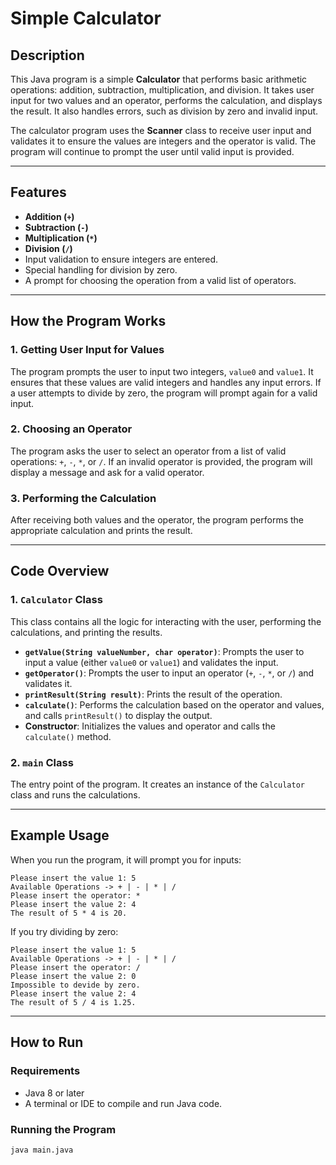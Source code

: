 # Simple Calculator

## Description

This Java program is a simple **Calculator** that performs basic arithmetic operations: addition, subtraction, multiplication, and division. It takes user input for two values and an operator, performs the calculation, and displays the result. It also handles errors, such as division by zero and invalid input.

The calculator program uses the **Scanner** class to receive user input and validates it to ensure the values are integers and the operator is valid. The program will continue to prompt the user until valid input is provided.

---

## Features

- **Addition (`+`)**
- **Subtraction (`-`)**
- **Multiplication (`*`)**
- **Division (`/`)**
- Input validation to ensure integers are entered.
- Special handling for division by zero.
- A prompt for choosing the operation from a valid list of operators.

---

## How the Program Works

### 1. **Getting User Input for Values**
   The program prompts the user to input two integers, `value0` and `value1`. It ensures that these values are valid integers and handles any input errors. If a user attempts to divide by zero, the program will prompt again for a valid input.

### 2. **Choosing an Operator**
   The program asks the user to select an operator from a list of valid operations: `+`, `-`, `*`, or `/`. If an invalid operator is provided, the program will display a message and ask for a valid operator.

### 3. **Performing the Calculation**
   After receiving both values and the operator, the program performs the appropriate calculation and prints the result.

---

## Code Overview

### 1. **`Calculator` Class**
   This class contains all the logic for interacting with the user, performing the calculations, and printing the results.

   - **`getValue(String valueNumber, char operator)`**: Prompts the user to input a value (either `value0` or `value1`) and validates the input.
   - **`getOperator()`**: Prompts the user to input an operator (`+`, `-`, `*`, or `/`) and validates it.
   - **`printResult(String result)`**: Prints the result of the operation.
   - **`calculate()`**: Performs the calculation based on the operator and values, and calls `printResult()` to display the output.
   - **Constructor**: Initializes the values and operator and calls the `calculate()` method.

### 2. **`main` Class**
   The entry point of the program. It creates an instance of the `Calculator` class and runs the calculations.

---

## Example Usage

When you run the program, it will prompt you for inputs:

```
Please insert the value 1: 5
Available Operations -> + | - | * | /
Please insert the operator: *
Please insert the value 2: 4
The result of 5 * 4 is 20.
```

If you try dividing by zero:
```
Please insert the value 1: 5
Available Operations -> + | - | * | /
Please insert the operator: /
Please insert the value 2: 0
Impossible to devide by zero.
Please insert the value 2: 4
The result of 5 / 4 is 1.25.
```

---

## How to Run

### Requirements

- Java 8 or later
- A terminal or IDE to compile and run Java code.

### Running the Program

```bash
java main.java
```

